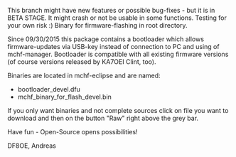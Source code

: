 This branch might have new features or possible bug-fixes - but it is in BETA STAGE. It might crash or not be usable in some functions. Testing for your own risk :) Binary for firmware-flashing in root directory.

Since 09/30/2015 this package contains a bootloader which allows firmware-updates via USB-key instead of connection to PC and using of mchf-manager. Bootloader is compatible with all existing firmware versions (of course versions released by KA7OEI Clint, too).

Binaries are located in mchf-eclipse and are named:
- bootloader_devel.dfu
- mchf_binary_for_flash_devel.bin
 
If you only want binaries and not complete sources click on file you want to download and then on the button "Raw" right above the grey bar.


Have fun - Open-Source opens possibilities!

DF8OE, Andreas
